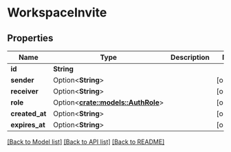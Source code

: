 # WorkspaceInvite

## Properties

Name | Type | Description | Notes
------------ | ------------- | ------------- | -------------
**id** | **String** |  | 
**sender** | Option<**String**> |  | [optional]
**receiver** | Option<**String**> |  | [optional]
**role** | Option<[**crate::models::AuthRole**](auth_role.md)> |  | [optional]
**created_at** | Option<**String**> |  | [optional]
**expires_at** | Option<**String**> |  | [optional]

[[Back to Model list]](../README.md#documentation-for-models) [[Back to API list]](../README.md#documentation-for-api-endpoints) [[Back to README]](../README.md)


